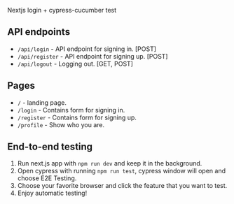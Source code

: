Nextjs login + cypress-cucumber test

## API endpoints

- `/api/login` - API endpoint for signing in. [POST]
- `/api/register` - API endpoint for signing up. [POST]
- `/api/logout` - Logging out. [GET, POST]

## Pages

- `/` - landing page.
- `/login` - Contains form for signing in.
- `/register` - Contains form for signing up.
- `/profile` - Show who you are.

## End-to-end testing

1. Run next.js app with `npm run dev` and keep it in the background.
2. Open cypress with running `npm run test`, cypress window will open and choose E2E Testing.
3. Choose your favorite browser and click the feature that you want to test.
4. Enjoy automatic testing!
